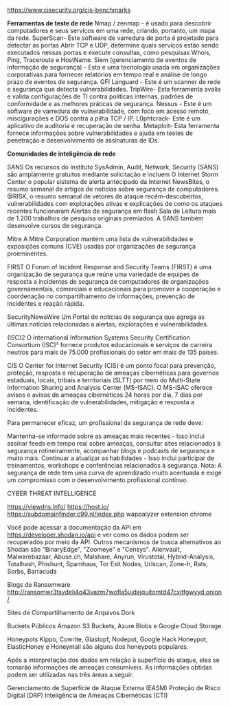 https://www.cisecurity.org/cis-benchmarks


**Ferramentas de teste de rede**
Nmap / zenmap - é usado para descobrir computadores e seus serviços em uma rede, criando, portanto, um mapa da rede.
SuperScan- Este software de varredura de porta é projetado para detectar as portas Abrir TCP e UDP, determine quais serviços estão sendo executados nessas portas e execute consultas, como pesquisas Whois, Ping, Traceroute e HostName.
Siem (gerenciamento de eventos de informação de segurança) - Esta é uma tecnologia usada em organizações corporativas para fornecer relatórios em tempo real e análise de longo prazo de eventos de segurança.
GFI Languard - Este é um scanner de rede e segurança que detecta vulnerabilidades.
TripWire- Esta ferramenta avalia e valida configurações de TI contra políticas internas, padrões de conformidade e as melhores práticas de segurança.
Nessus - Este é um software de varredura de vulnerabilidade, com foco em acesso remoto, miscigurações e DOS contra a pilha TCP / IP.
L0phtcrack- Este é um aplicativo de auditoria e recuperação de senha.
Metaploit- Esta ferramenta fornece informações sobre vulnerabilidades e ajuda em testes de penetração e desenvolvimento de assinaturas de IDs.


**Comunidades de inteligência de rede**

SANS
Os recursos do Instituto SysAdmin, Audit, Network, Security (SANS) são amplamente gratuitos mediante solicitação e incluem
O Internet Storm Center o popular sistema de alerta antecipado da Internet
NewsBites, o resumo semanal de artigos de notícias sobre segurança de computadores.
@RISK, o resumo semanal de vetores de ataque recém-descobertos, vulnerabilidades com explorações ativas e explicações de como os ataques recentes funcionaram
Alertas de segurança em flash
Sala de Leitura mais de 1.200 trabalhos de pesquisa originais premiados.
A SANS também desenvolve cursos de segurança.

Mitre
A Mitre Corporation mantém uma lista de vulnerabilidades e exposições comuns (CVE) usadas por organizações de segurança proeminentes.

FIRST
O Forum of Incident Response and Security Teams (FIRST) é uma organização de segurança que reúne uma variedade de equipes de resposta a incidentes de segurança de computadores de organizações governamentais, comerciais e educacionais para promover a cooperação e coordenação no compartilhamento de informações, prevenção de incidentes e reação rápida.

SecurityNewsWire
Um Portal de notícias de segurança que agrega as últimas notícias relacionadas a alertas, explorações e vulnerabilidades.

(ISC)2
O International Information Systems Security Certification Consortium (ISC)² fornece produtos educacionais e serviços de carreira neutros para mais de 75.000 profissionais do setor em mais de 135 países.

CIS
O Center for Internet Security (CIS) é um ponto focal para prevenção, proteção, resposta e recuperação de ameaças cibernéticas para governos estaduais, locais, tribais e territoriais (SLTT) por meio do Multi-State Information Sharing and Analysis Center (MS-ISAC). O MS-ISAC oferece avisos e avisos de ameaças cibernéticas 24 horas por dia, 7 dias por semana, identificação de vulnerabilidades, mitigação e resposta a incidentes.

Para permanecer eficaz, um profissional de segurança de rede deve:

Mantenha-se informado sobre as ameaças mais recentes - Isso inclui assinar feeds em tempo real sobre ameaças, consultar sites relacionados à segurança rotineiramente, acompanhar blogs e podcasts de segurança e muito mais.
Continuar a atualizar as habilidades - Isso inclui participar de treinamentos, workshops e conferências relacionados à segurança.
Nota: A segurança de rede tem uma curva de aprendizado muito acentuada e exige um compromisso com o desenvolvimento profissional contínuo.




CYBER THREAT INTELLIGENCE

https://viewdns.info/
https://host.io/
https://subdomainfinder.c99.nl/index.php
wappalyzer extension chrome

Você pode acessar a documentação da API em https://developer.shodan.io/api e ver como os dados podem ser recuperados por meio da API.
Outros mecanismos de busca alternativos ao Shodan são "BinaryEdge", "Zoomeye" e "Censys".
Alienvault, Malwarebazaar, Abuse.ch, Malshare, Anyrun, Virustotal, Hybrid-Analysis, Totalhash, Phishunt, Spamhaus, Tor Exit Nodes, Urlscan, Zone-h, Rats, Sorbs, Barracuda

Blogs de Ransomware
http://ransomwr3tsydeii4q43vazm7wofla5ujdajquitomtd47cxjtfgwyyd.onion/

Sites de Compartilhamento de Arquivos
Dork

Buckets Públicos
Amazon S3 Buckets, Azure Blobs e Google Cloud Storage.

Honeypots
Kippo, Cowrite, Glastopf, Nodepot, Google Hack Honeypot, ElasticHoney e Honeymail são alguns dos honeypots populares.

Após a interpretação dos dados em relação à superfície de ataque, eles se tornarão informações de ameaças consumíveis. As informações obtidas podem ser utilizadas nas três áreas a seguir.

Gerenciamento de Superfície de Ataque Externa (EASM)
Proteção de Risco Digital (DRP)
Inteligência de Ameaças Cibernéticas (CTI)

